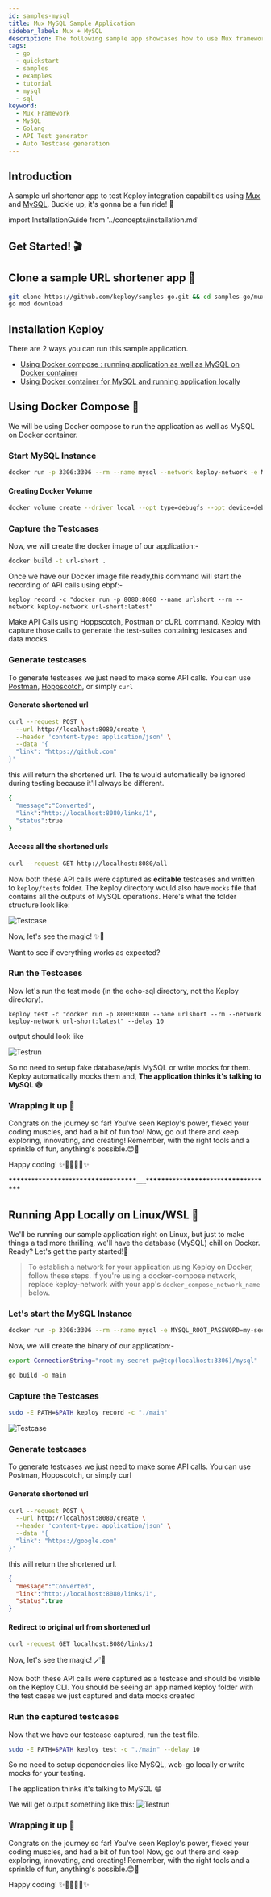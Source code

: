 ```yaml
---
id: samples-mysql
title: Mux MySQL Sample Application
sidebar_label: Mux + MySQL
description: The following sample app showcases how to use Mux framework and the Keploy Platform.
tags:
  - go
  - quickstart
  - samples
  - examples
  - tutorial
  - mysql
  - sql
keyword:
  - Mux Framework
  - MySQL
  - Golang
  - API Test generator
  - Auto Testcase generation
---
```


## Introduction

A sample url shortener app to test Keploy integration capabilities using [Mux](https://github.com/gorilla/mux) and [MySQL](https://www.mysql.com/). Buckle up, it's gonna be a fun ride! 🎢

import InstallationGuide from '../concepts/installation.md'

<InstallationGuide/>

## Get Started! 🎬

## Clone a sample URL shortener app 🧪

```bash
git clone https://github.com/keploy/samples-go.git && cd samples-go/mux-mysql
go mod download
```

## Installation Keploy

There are 2 ways you can run this sample application.

- [Using Docker compose : running application as well as MySQL on Docker container](#using-docker-compose-)
- [Using Docker container for MySQL and running application locally](#running-app-locally-on-linuxwsl-)

## Using Docker Compose 🐳

We will be using Docker compose to run the application as well as MySQL on Docker container.

### Start MySQL Instance

```bash
docker run -p 3306:3306 --rm --name mysql --network keploy-network -e MYSQL_ROOT_PASSWORD=my-secret-pw -d mysql:latest
```

#### Creating Docker Volume

```bash
docker volume create --driver local --opt type=debugfs --opt device=debugfs debugfs
```

### Capture the Testcases

Now, we will create the docker image of our application:-

```zsh
docker build -t url-short .
```

Once we have our Docker image file ready,this command will start the recording of API calls using ebpf:-

```shell
keploy record -c "docker run -p 8080:8080 --name urlshort --rm --network keploy-network url-short:latest"
```

Make API Calls using Hoppscotch, Postman or cURL command. Keploy with capture those calls to generate the test-suites containing testcases and data mocks.

### Generate testcases

To generate testcases we just need to make some API calls. You can use [Postman](https://www.postman.com/), [Hoppscotch](https://hoppscotch.io/), or simply `curl`

#### Generate shortened url

```bash
curl --request POST \
  --url http://localhost:8080/create \
  --header 'content-type: application/json' \
  --data '{
  "link": "https://github.com"
}'
```

this will return the shortened url. The ts would automatically be ignored during testing because it'll always be different.

```bash
{
  "message":"Converted",
  "link":"http://localhost:8080/links/1",
  "status":true
}
```

#### Access all the shortened urls

```bash
curl --request GET http://localhost:8080/all
```

Now both these API calls were captured as **editable** testcases and written to `keploy/tests` folder. The keploy directory would also have `mocks` file that contains all the outputs of MySQL operations. Here's what the folder structure look like:

![Testcase](/img/mux-mysql-keploy-record.png)

Now, let's see the magic! ✨💫

Want to see if everything works as expected?

### Run the Testcases

Now let's run the test mode (in the echo-sql directory, not the Keploy directory).

```shell
keploy test -c "docker run -p 8080:8080 --name urlshort --rm --network keploy-network url-short:latest" --delay 10
```

output should look like

![Testrun](/img/mux-mysql-keploy-tests.png)

So no need to setup fake database/apis MySQL or write mocks for them. Keploy automatically mocks them and, **The application thinks it's talking to MySQL 😄**

### Wrapping it up 🎉

Congrats on the journey so far! You've seen Keploy's power, flexed your coding muscles, and had a bit of fun too! Now, go out there and keep exploring, innovating, and creating! Remember, with the right tools and a sprinkle of fun, anything's possible.😊🚀

Happy coding! ✨👩‍💻👨‍💻✨

**\*\*\*\***\*\*\*\*\***\*\*\*\*\***\*\*\*\*\***\*\*\*\*\***\*\*\*\*\***\*\*\*\*\***\_\_\_\***\*\*\*\*\***\*\*\*\*\***\*\*\*\*\***\*\*\*\*\***\*\*\*\*\***\*\*\*\*\***\*\*\***

## Running App Locally on Linux/WSL 🐧

We'll be running our sample application right on Linux, but just to make things a tad more thrilling, we'll have the database (MySQL) chill on Docker. Ready? Let's get the party started!🎉

> To establish a network for your application using Keploy on Docker, follow these steps.
> If you're using a docker-compose network, replace keploy-network with your app's `docker_compose_network_name` below.

### Let's start the MySQL Instance

```zsh
docker run -p 3306:3306 --rm --name mysql -e MYSQL_ROOT_PASSWORD=my-secret-pw -d mysql:latest
```

Now, we will create the binary of our application:-

```zsh
export ConnectionString="root:my-secret-pw@tcp(localhost:3306)/mysql"

go build -o main
```

### Capture the Testcases

```zsh
sudo -E PATH=$PATH keploy record -c "./main"
```

![Testcase](https://github.com/heyyakash/samples-go/assets/85030597/2b4f3c04-4631-4f9a-b317-7fdb6db87879)

### Generate testcases

To generate testcases we just need to make some API calls. You can use Postman, Hoppscotch, or simply curl

#### Generate shortened url

```bash
curl --request POST \
  --url http://localhost:8080/create \
  --header 'content-type: application/json' \
  --data '{
  "link": "https://google.com"
}'
```

this will return the shortened url.

```json
{
  "message":"Converted",
  "link":"http://localhost:8080/links/1",
  "status":true
}
```

#### Redirect to original url from shortened url

```zsh
curl -request GET localhost:8080/links/1
```

Now, let's see the magic! 🪄💫

Now both these API calls were captured as a testcase and should be visible on the Keploy CLI. You should be seeing an app named keploy folder with the test cases we just captured and data mocks created

### Run the captured testcases

Now that we have our testcase captured, run the test file.

```zsh
sudo -E PATH=$PATH keploy test -c "./main" --delay 10
```

So no need to setup dependencies like MySQL, web-go locally or write mocks for your testing.

The application thinks it's talking to MySQL 😄

We will get output something like this:
![Testrun](https://github.com/heyyakash/samples-go/assets/85030597/472cab5e-9687-4fc5-bd57-3c52f56feedf)

### Wrapping it up 🎉

Congrats on the journey so far! You've seen Keploy's power, flexed your coding muscles, and had a bit of fun too! Now, go out there and keep exploring, innovating, and creating! Remember, with the right tools and a sprinkle of fun, anything's possible.😊🚀

Happy coding! ✨👩‍💻👨‍💻✨
